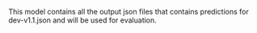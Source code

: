 This model contains all the output json files that contains predictions for dev-v1.1.json and will be used for evaluation.